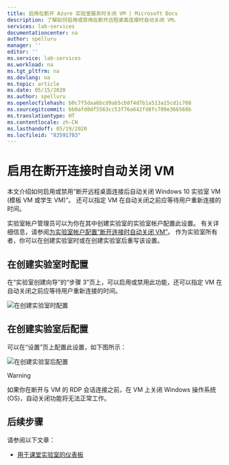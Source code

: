 ```yaml
---
title: 启用在断开 Azure 实验室服务时关闭 VM | Microsoft Docs
description: 了解如何启用或禁用在断开远程桌面连接时自动关闭 VM。
services: lab-services
documentationcenter: na
author: spelluru
manager: ''
editor: ''
ms.service: lab-services
ms.workload: na
ms.tgt_pltfrm: na
ms.devlang: na
ms.topic: article
ms.date: 05/15/2020
ms.author: spelluru
ms.openlocfilehash: b0c7f5daa6bcd9ab5cb8f4d7b1a513a15cd1c708
ms.sourcegitcommit: bb0afd0df5563cc53f76a642fd8fc709e366568b
ms.translationtype: HT
ms.contentlocale: zh-CN
ms.lasthandoff: 05/19/2020
ms.locfileid: "83591703"
---
```

# <a name="enable-automatic-shutdown-of-vms-on-disconnect"></a>启用在断开连接时自动关闭 VM
本文介绍如何启用或禁用“断开远程桌面连接后自动关闭 Windows 10 实验室 VM (模板 VM 或学生 VM)”。 还可以指定 VM 在自动关闭之前应等待用户重新连接的时间。

实验室帐户管理员可以为你在其中创建实验室的实验室帐户配置此设置。 有关详细信息，请参阅[为实验室帐户配置“断开连接时自动关闭 VM”](how-to-configure-lab-accounts.md)。 作为实验室所有者，你可以在创建实验室时或在创建实验室后重写该设置。 

## <a name="configure-when-creating-a-lab"></a>在创建实验室时配置
在“实验室创建向导”的“步骤 3”页上，可以启用或禁用此功能，还可以指定 VM 在自动关闭之前应等待用户重新连接的时间。 

![在创建实验室时配置](../media/how-to-enable-shutdown-disconnect/configure-lab-creation.png)

## <a name="configure-after-the-lab-is-created"></a>在创建实验室后配置
可以在“设置”页上配置此设置，如下图所示： 

![在创建实验室后配置](../media/how-to-enable-shutdown-disconnect/configure-lab-automatic-shutdown.png)

> [!WARNING]
> 如果你在断开与 VM 的 RDP 会话连接之前，在 VM 上关闭 Windows 操作系统 (OS)，自动关闭功能将无法正常工作。  

## <a name="next-steps"></a>后续步骤
请参阅以下文章：

- [用于课堂实验室的仪表板](use-dashboard.md)